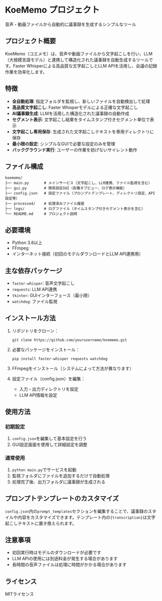 # KoeMemo プロジェクト

音声・動画ファイルから自動的に議事録を生成するシンプルなツール

## プロジェクト概要

KoeMemo（コエメモ）は、音声や動画ファイルから文字起こしを行い、LLM（大規模言語モデル）と連携して構造化された議事録を自動生成するツールです。Faster Whisperによる高品質な文字起こしとLLM APIを活用し、会議の記録作業を効率化します。

## 特徴

- **全自動処理**: 指定フォルダを監視し、新しいファイルを自動検出して処理
- **高品質文字起こし**: Faster Whisperモデルによる正確な文字起こし
- **AI議事録生成**: LLMを活用した構造化された議事録の自動作成
- **セグメント表示**: 文字起こし結果をタイムスタンプ付きセグメント単位で表示
- **文字起こし専用保存**: 生成された文字起こしテキストを専用ディレクトリに保存
- **最小限の設定**: シンプルなGUIで必要な設定のみを管理
- **バックグラウンド実行**: ユーザーの作業を妨げないサイレント動作

## ファイル構成

```
koememo/
├── main.py       # メインサービス（文字起こし、LLM連携、ファイル監視を含む）
├── gui.py        # 簡易設定GUI（各種タブビュー、ログ表示機能）
├── config.json   # 設定ファイル（プロンプトテンプレート、ディレクトリ設定、API設定等）
├── processed/    # 処理済みファイル履歴
├── logs/         # ログファイル（タイムスタンプ付きセグメント表示を含む）
└── README.md     # プロジェクト説明
```

## 必要環境

- Python 3.8以上
- FFmpeg
- インターネット接続（初回のモデルダウンロードとLLM API連携用）

## 主な依存パッケージ

- `faster-whisper`: 音声文字起こし
- `requests`: LLM API連携
- `tkinter`: GUIインターフェース（最小限）
- `watchdog`: ファイル監視

## インストール方法

1. リポジトリをクローン：
   ```
   git clone https://github.com/yourusername/koememo.git
   ```

2. 必要なパッケージをインストール：
   ```
   pip install faster-whisper requests watchdog
   ```

3. FFmpegをインストール（システムによって方法が異なります）

4. 設定ファイル（config.json）を編集：
   - 入力・出力ディレクトリを設定
   - LLM API情報を設定

## 使用方法

### 初期設定
1. `config.json`を編集して基本設定を行う
2. GUI設定画面を使用して詳細設定を調整

### 通常使用
1. `python main.py`でサービスを起動
2. 監視フォルダにファイルを追加するだけで自動処理
3. 処理完了後、出力フォルダに議事録が生成される

## プロンプトテンプレートのカスタマイズ

`config.json`内の`prompt_templates`セクションを編集することで、議事録のスタイルや内容をカスタマイズできます。テンプレート内の`{transcription}`は文字起こしテキストに置き換えられます。

## 注意事項

- 初回実行時はモデルのダウンロードが必要です
- LLM APIの使用には別途料金が発生する場合があります
- 長時間の音声ファイルは処理に時間がかかる場合があります

## ライセンス

MITライセンス
